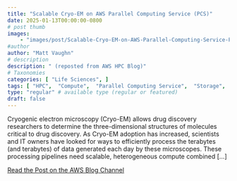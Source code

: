 ```yaml
---
title: "Scalable Cryo-EM on AWS Parallel Computing Service (PCS)"
date: 2025-01-13T00:00:00-0800
# post thumb
images:
    - "images/post/Scalable-Cryo-EM-on-AWS-Parallel-Computing-Service-PCS-1120x630.png"
#author
author: "Matt Vaughn"
# description
description: " (reposted from AWS HPC Blog)"
# Taxonomies
categories: [ "Life Sciences", ]
tags: [ "HPC",  "Compute",  "Parallel Computing Service",  "Storage",  "Industries",  "FSx for Lustre",  "Life Sciences",  "hpcblog", ]
type: "regular" # available type (regular or featured)
draft: false
---
```


Cryogenic electron microscopy (Cryo-EM) allows drug discovery researchers to determine the three-dimensional structures of molecules critical to drug discovery. As Cryo-EM adoption has increased, scientists and IT owners have looked for ways to efficiently process the terabytes (and terabytes) of data generated each day by these microscopes. These processing pipelines need scalable, heterogeneous compute combined […]

<a href="https://aws.amazon.com/blogs/hpc/scalable-cryo-em-on-aws-parallel-computing-service-pcs/" class="btn btn-primary btn-lg active" role="button" aria-pressed="true" style="margin-top: 8px;">Read the Post on the AWS Blog Channel</a>